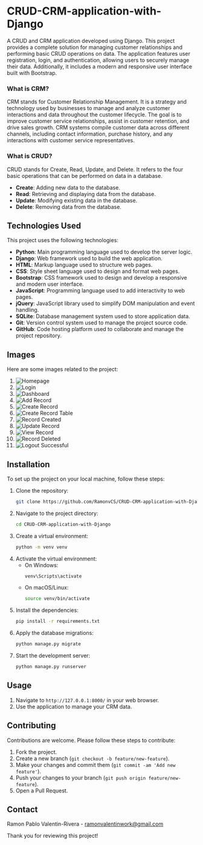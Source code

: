 # CRUD-CRM-application-with-Django

A CRUD and CRM application developed using Django. This project provides a complete solution for managing customer relationships and performing basic CRUD operations on data. The application features user registration, login, and authentication, allowing users to securely manage their data. Additionally, it includes a modern and responsive user interface built with Bootstrap.

### What is CRM?
CRM stands for Customer Relationship Management. It is a strategy and technology used by businesses to manage and analyze customer interactions and data throughout the customer lifecycle. The goal is to improve customer service relationships, assist in customer retention, and drive sales growth. CRM systems compile customer data across different channels, including contact information, purchase history, and any interactions with customer service representatives.

### What is CRUD?
CRUD stands for Create, Read, Update, and Delete. It refers to the four basic operations that can be performed on data in a database.

- **Create**: Adding new data to the database.
- **Read**: Retrieving and displaying data from the database.
- **Update**: Modifying existing data in the database.
- **Delete**: Removing data from the database.

## Technologies Used

This project uses the following technologies:

- **Python**: Main programming language used to develop the server logic.
- **Django**: Web framework used to build the web application.
- **HTML**: Markup language used to structure web pages.
- **CSS**: Style sheet language used to design and format web pages.
- **Bootstrap**: CSS framework used to design and develop a responsive and modern user interface.
- **JavaScript**: Programming language used to add interactivity to web pages.
- **jQuery**: JavaScript library used to simplify DOM manipulation and event handling.
- **SQLite**: Database management system used to store application data.
- **Git**: Version control system used to manage the project source code.
- **GitHub**: Code hosting platform used to collaborate and manage the project repository.

## Images

Here are some images related to the project:

1. ![Homepage](crm/imgs/homepage.png)
2. ![Login](crm/imgs/login_.png)
3. ![Dashboard](crm/imgs/dashboard1.png)
4. ![Add Record](crm/imgs/addrecord.png)
5. ![Create Record](crm/imgs/create_record.png)
6. ![Create Record Table](crm/imgs/create_record_table.png)
7. ![Record Created](crm/imgs/record_created.png)
8. ![Update Record](crm/imgs/update_record.png)
9. ![View Record](crm/imgs/view_record.png)
10. ![Record Deleted](crm/imgs/record_deleted.png)
11. ![Logout Successful](crm/imgs/logout_successfull.png)

## Installation

To set up the project on your local machine, follow these steps:

1. Clone the repository:
    ```sh
    git clone https://github.com/RamonvCS/CRUD-CRM-application-with-Django.git
    ```
2. Navigate to the project directory:
    ```sh
    cd CRUD-CRM-application-with-Django
    ```
3. Create a virtual environment:
    ```sh
    python -m venv venv
    ```
4. Activate the virtual environment:
    - On Windows:
        ```sh
        venv\Scripts\activate
        ```
    - On macOS/Linux:
        ```sh
        source venv/bin/activate
        ```
5. Install the dependencies:
    ```sh
    pip install -r requirements.txt
    ```
6. Apply the database migrations:
    ```sh
    python manage.py migrate
    ```
7. Start the development server:
    ```sh
    python manage.py runserver
    ```

## Usage

1. Navigate to `http://127.0.0.1:8000/` in your web browser.
2. Use the application to manage your CRM data.

## Contributing

Contributions are welcome. Please follow these steps to contribute:

1. Fork the project.
2. Create a new branch (`git checkout -b feature/new-feature`).
3. Make your changes and commit them (`git commit -am 'Add new feature'`).
4. Push your changes to your branch (`git push origin feature/new-feature`).
5. Open a Pull Request.

## Contact

Ramon Pablo Valentin-Rivera - [ramonvalentinwork@gmail.com](mailto:ramonvalentinwork@gmail.com)

Thank you for reviewing this project!
